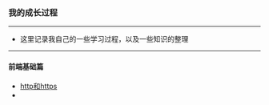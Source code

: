 ### 我的成长过程
********
+ 这里记录我自己的一些学习过程，以及一些知识的整理
*******
#### 前端基础篇
 + [http和https](https://github.com/beiweidaochenaili/lingxiao.github.io/issues/1)
 + 

